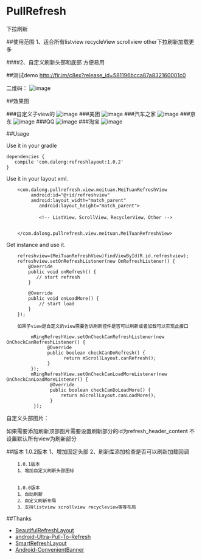# PullRefresh
下拉刷新

##使用范围
1、适合所有listview recycleView scrollview other下拉刷新加载更多

####2、自定义刷新头部和底部 方便易用

##测试demo
http://fir.im/c8ex?release_id=581196bcca87a832160001c0

二维码：
![image](https://github.com/dalong982242260/PullRefresh/blob/master/img/refresh.png?raw=true)


##效果图

###自定义子view的
![image](https://github.com/dalong982242260/PullRefresh/blob/master/img/pullRefresh.gif?raw=true)
###美团
![image](https://github.com/dalong982242260/PullRefresh/blob/master/img/meituan.gif?raw=true)
###汽车之家
![image](https://github.com/dalong982242260/PullRefresh/blob/master/img/qichezhijia.gif?raw=true)
###京东
![image](https://github.com/dalong982242260/PullRefresh/blob/master/img/jd.gif?raw=true)
###QQ
![image](https://github.com/dalong982242260/PullRefresh/blob/master/img/qq.gif?raw=true)
###淘宝
![image](https://github.com/dalong982242260/PullRefresh/blob/master/img/taobao.gif?raw=true)


##Usage

Use  it in your gradle

    dependencies {
       compile 'com.dalong:refreshlayout:1.0.2'
    }


Use it in your layout xml.

        <com.dalong.pullrefresh.view.meituan.MeiTuanRefreshView
             android:id="@+id/refreshview"
             android:layout_width="match_parent"
                android:layout_height="match_parent">
            
                <!-- ListView、ScrollView、RecyclerView、Other -->
    
    
        </com.dalong.pullrefresh.view.meituan.MeiTuanRefreshView>

Get instance and use it.

        refreshview=(MeiTuanRefreshView)findViewById(R.id.refreshview);
        refreshview.setOnRefreshListener(new OnRefreshListener() {
            @Override
            public void onRefresh() {
               // start refresh
            }

            @Override
            public void onLoadMore() {
                // start load
            }
        });
        
        如果子view是自定义的view需要告诉刷新控件是否可以刷新或者加载可以实现此接口
        
             mRingRefreshView.setOnCheckCanRefreshListener(new OnCheckCanRefreshListener() {
                   @Override
                   public boolean checkCanDoRefresh() {
                         return mScrollLayout.canRefresh();
                   }     
             });
             mRingRefreshView.setOnCheckCanLoadMoreListener(new OnCheckCanLoadMoreListener() {
                    @Override
                    public boolean checkCanDoLoadMore() {
                        return mScrollLayout.canLoadMore();
                    }
              });

自定义头部图片：

如果需要添加刷新顶部图片需要设置刷新部分的id为refresh_header_content 不设置默认所有view为刷新部分



##版本 
        1.0.2版本
        1、增加固定头部
        2、刷新库添加检查是否可以刷新加载回调
        
        
        1.0.1版本
        1、增加自定义刷新头部图标


        1.0.0版本
        1、自动刷新 
        2、自定义刷新布局
        3、支持listview scrollview recycleview等等布局


##Thanks
* [BeautifulRefreshLayout](https://github.com/android-cjj/BeautifulRefreshLayout)
* [android-Ultra-Pull-To-Refresh](https://github.com/liaohuqiu/android-Ultra-Pull-To-Refresh) 
* [SmartRefreshLayout]( https://github.com/RawnHwang/SmartRefreshLayout) 
* [Android-ConvenientBanner](https://github.com/saiwu-bigkoo/Android-ConvenientBanner) 

